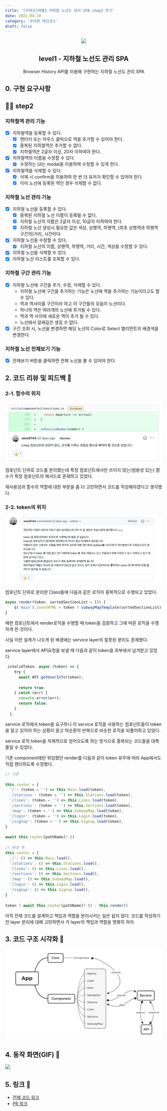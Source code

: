 ```yaml
---
title: '[우테코]레벨1 지하철 노선도 관리 SPA step2 후기'
date: 2021-04-28
category: '우아한 테크코스'
draft: false
---
```


<p align="middle" >
  <img width="200px;" src="https://github.com/yujo11/javascript-subway/raw/step1-component/src/images/subway_emoji.png"/>
</p>
<h2 align="middle">level1 - 지하철 노선도 관리 SPA</h2>
<p align="middle">Browser History API를 이용해 구현하는 지하철 노선도 관리 SPA</p>

## 0. 구현 요구사항

## 🎯🎯 step2

### 지하철역 관리 기능

- [x] 지하철역을 등록할 수 있다.
  - [x] 엔터키 또는 마우스 클릭으로 역을 추가할 수 있어야 한다.
  - [x] 중복된 지하철역은 추가할 수 없다.
  - [x] 지하철역은 2글자 이상, 20자 이하여야 한다.
- [x] 지하철역의 이름을 수정할 수 있다.
  - [x] 수정하는 UI는 modal을 이용하여 수정할 수 있게 한다.
- [x] 지하철역을 삭제할 수 있다.
  - [x] 삭제 시 confirm을 이용하여 한 번 더 유저가 확인할 수 있어야 한다.
  - [x] 이미 노선에 등록된 역인 경우 삭제할 수 없다.

### 지하철 노선 관리 기능

- [x] 지하철 노선을 등록할 수 있다.
  - [x] 중복된 지하철 노선 이름이 등록될 수 없다.
  - [x] 지하철 노선의 이름은 2글자 이상, 10글자 이하여야 한다.
  - [x] 지하철 노선 생성시 필요한 값은 색상, 상행역, 하행역, (최초 상행역과 하행역 구간의)거리, 시간이다.
- [x] 지하철 노선을 수정할 수 있다.
  - [x] 지하철 노선의 이름, 상행역, 하행역, 거리, 시간, 색상을 수정할 수 있다.
- [x] 지하철 노선을 삭제할 수 있다.
- [x] 지하철 노선 리스트를 조회할 수 있다.

### 지하철 구간 관리 기능

- [x] 지하철 노선에 구간을 추가, 수정, 삭제할 수 있다.
  - 지하철 노선에 구간을 추가하는 기능은 노선에 역을 추가하는 기능이라고도 할 수 있다.
  - 역과 역사이를 구간이라 하고 이 구간들의 모음이 노선이다.
  - 하나의 역은 여러개의 노선에 추가될 수 있다.
  - 역과 역 사이에 새로운 역이 추가 될 수 있다.
  - 노선에서 갈래길은 생길 수 없다.
- [x] 구간 조회 시, 노선을 변경하면 해당 노선의 Color로 Select 엘리먼트의 배경색을 변경한다.

### 지하철 노선 전체보기 기능

- [x] 전체보기 버튼을 클릭하면 전체 노선을 볼 수 있어야 한다.

## 2. 코드 리뷰 및 피드백 📝

### 2-1. 함수의 위치

![](./images/subway/step2-util.png)

컴포넌트 단위로 코드를 분리했는데 특정 컴포넌트에서만 쓰이지 않는(범용성 있는) 함수가 특정 컴포넌트의 메서드로 존재하고 있었다.

재사용성과 함수의 역할에 대한 부분을 좀 더 고민하면서 코드를 작성해야겠다고 생각했다.

### 2-2. token의 위치

![](./images/subway/step2-token.png)

컴포넌트 단위로 분리한 Class들에 다음과 같은 로직이 중복적으로 수행되고 있었다.

```js
async render(token, sortedSectionList = []) {
    $('main').innerHTML = token ? subwayMapTemplate(sortedSectionList) : LOGIN_REQUIRED_TEMPLATE;
}
```

매번 컴포넌트에서 render로직을 수행할 때 token을 검증하고 그에 따른 로직을 수행하게 한 것이다.

사실 이런 설계가 나오게 된 배경에는 service layer의 잘못된 분리도 존재했다.

service layer에서 API요청을 보낼 때 다음과 같이 token을 외부에서 넘겨받고 있었다.

```js
 isValidToken: async (token) => {
    try {
      await API.getUserInfo(token);

      return true;
    } catch (err) {
      console.error(err);
      return false;
    }
  },
```

service 로직에서 token을 요구하니 이 service 로직을 사용하는 컴포넌트들이 token을 알고 있어야 하는 상황이 왔고 악순환의 반복으로 비슷한 로직을 되풀이하고 있었다.

service 로직 token을 자체적으로 얻어오도록 하는 방식으로 중복되는 코드들을 대폭 줄일 수 있었다.

기존 component에만 위임했던 render를 다음과 같이 token 유무에 따라 App에서도 직접 렌더하도록 수정했다.

```js
// 기존

this.router = {
  '/': (token = '') => this.Main.load(token),
  '/stations': (token = '') => this.Stations.load(token),
  '/lines': (token = '') => this.Lines.load(token),
  '/sections': (token = '') => this.Sections.load(token),
  '/map': (token = '') => this.SubwayMap.load(token),
  '/login': (token = '') => this.Login.load(token),
  '/signup': (token = '') => this.Signup.load(token),
}

await this.router[pathName]?.()

// 변경 후
this.router = {
  '/': () => this.Main.load(),
  '/stations': () => this.Stations.load(),
  '/lines': () => this.Lines.load(),
  '/sections': () => this.Sections.load(),
  '/map': () => this.SubwayMap.load(),
  '/login': () => this.Login.load(),
  '/signup': () => this.Signup.load(),
}

token ? await this.router[pathName]?.() : this.render()
```

아직 전체 코드를 설계하고 책임과 역할을 분리시키는 일은 쉽지 않다. 코드를 작성하기 전 layer 분리에 대해 고민하면서 각 layer의 책임과 역할을 명확히 하자.

## 3. 코드 구조 시각화 🔎

![](./images/subway/step2-visual.png)

## 4. 동작 화면(GIF) 🎥

![](./images/subway/step2-demo.gif)

## 5. 링크 🔗

- [전체 코드 링크](https://github.com/yujo11/javascript-subway/tree/step2)
- [PR 링크](https://github.com/woowacourse/javascript-subway/pull/57)
